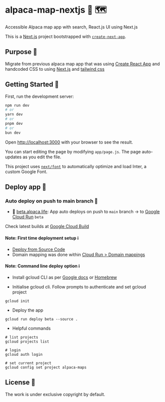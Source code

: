 # alpaca-map-nextjs 🦙 🗺

Accessible Alpaca map app with search, React.js UI using Next.js

This is a [Next.js](https://nextjs.org/) project bootstrapped with [`create-next-app`](https://github.com/vercel/next.js/tree/canary/packages/create-next-app).

## Purpose 💖

Migrate from previous alpaca map app that was using [Create React App](https://github.com/facebook/create-react-app) and handcoded CSS to using [Next.js](https://nextjs.org/) and [tailwind css](https://tailwindcss.com/)

## Getting Started 🌱

First, run the development server:

```bash
npm run dev
# or
yarn dev
# or
pnpm dev
# or
bun dev
```

Open [http://localhost:3000](http://localhost:3000) with your browser to see the result.

You can start editing the page by modifying `app/page.js`. The page auto-updates as you edit the file.

This project uses [`next/font`](https://nextjs.org/docs/basic-features/font-optimization) to automatically optimize and load Inter, a custom Google Font.

## Deploy app 🤖

### Auto deploy on push to main branch 🚀

- 👾 [beta.alpaca.life](beta.alpaca.life): App auto deploys on push to `main` branch -> to [Google Cloud Run](https://console.cloud.google.com/run/) `beta`

Check latest builds at [Google Cloud Build](https://console.cloud.google.com/cloud-build/)

#### Note: First time deployment setup ℹ️

- [Deploy from Source Code](https://cloud.google.com/run/docs/deploying-source-code#automate)
- Domain mapping was done within [Cloud Run > Domain mappings](https://console.cloud.google.com/run/domains)

#### Note: Command line deploy option ℹ️

- Install gcloud CLI as per [Google docs](https://cloud.google.com/sdk/docs/install) or [Homebrew](https://formulae.brew.sh/cask/google-cloud-sdk)

- Initialise gcloud cli. Follow prompts to authenticate and set gcloud project

```
gcloud init
```

- Deploy the app

```
gcloud run deploy beta --source .
```

- Helpful commands

```
# list projects
gcloud projects list

# login
gcloud auth login

# set current project
gcloud config set project alpaca-maps
```

## License 📝

The work is under exclusive copyright by default.
